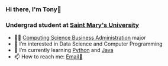 ### Hi there, I'm Tony👋
### Undergrad student at [Saint Mary's University](https://www.smu.ca)

- 👨‍💻 [Computing Science Business Administration](https://www.smu.ca/academics/computing-science-business-administration.html) major 
- 👀 I’m interested in Data Science and Computer Programming
- 🌱 I’m currently learning [Python](https://docs.python.org/3/library/index.html) and [Java](https://dev.java/learn/)
- 📫 How to reach me: [Email📧](rta480626@gmail.com)

<!---
Tony22180/Tony22180 is a ✨ special ✨ repository because its `README.md` (this file) appears on your GitHub profile.
You can click the Preview link to take a look at your changes.
--->
